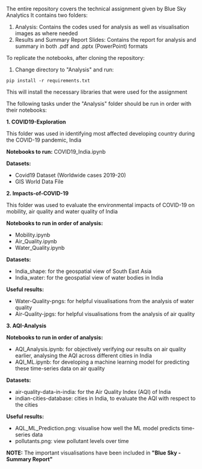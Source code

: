 The entire repository covers the technical assignment given by Blue Sky Analytics
It contains two folders:
1. Analysis: Contains the codes used for analysis as well as visualisation images as where needed
2. Results and Summary Report Slides: Contains the report for analysis and summary in both .pdf and .pptx (PowerPoint) formats

To replicate the notebooks, after cloning the repository:
1. Change directory to "Analysis" and run:
```
pip install -r requirements.txt
```
This will install the necessary libraries that were used for the assignment

The following tasks under the "Analysis" folder should be run in order with their notebooks:

**1. COVID19-Exploration**

This folder was used in identifying most affected developing country during the COVID-19 pandemic, India

**Notebooks to run:** COVID19_India.ipynb

**Datasets:**

- Covid19 Dataset (Worldwide cases 2019-20)
- GIS World Data File

**2. Impacts-of-COVID-19**

This folder was used to evaluate the environmental impacts of COVID-19 on mobility, air quality and water quality of India

**Notebooks to run in order of analysis:**

- Mobility.ipynb
- Air_Quality.ipynb
- Water_Quality.ipynb

**Datasets:**

- India_shape: for the geospatial view of South East Asia
- India_water: for the geospatial view of water bodies in India

**Useful results:**

- Water-Quality-pngs: for helpful visualisations from the analysis of water quality
- Air-Quality-jpgs: for helpful visualisations from the analysis of air quality

**3. AQI-Analysis**

**Notebooks to run in order of analysis:**

- AQI_Analysis.ipynb: for objectively verifying our results on air quality earlier, analysing the AQI across different cities in India
- AQI_ML.ipynb: for developing a machine learning model for predicting these time-series data on air quality

**Datasets:**
- air-quality-data-in-india: for the Air Quality Index (AQI) of India
- indian-cities-database: cities in India, to evaluate the AQI with respect to the cities

**Useful results:**
- AQL_ML_Prediction.png: visualise how well the ML model predicts time-series data
- pollutants.png: view pollutant levels over time

**NOTE:**
The important visualisations have been included in **"Blue Sky - Summary Report"**

